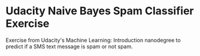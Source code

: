 # Udacity Naive Bayes Spam Classifier Exercise

Exercise from Udacity's Machine Learning: Introduction nanodegree to predict if a SMS text message is spam or not spam.
